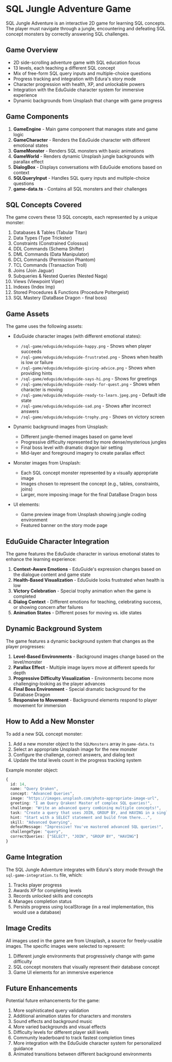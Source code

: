 # SQL Jungle Adventure Game

SQL Jungle Adventure is an interactive 2D game for learning SQL concepts. The player must navigate through a jungle, encountering and defeating SQL concept monsters by correctly answering SQL challenges.

## Game Overview

- 2D side-scrolling adventure game with SQL education focus
- 13 levels, each teaching a different SQL concept
- Mix of free-form SQL query inputs and multiple-choice questions
- Progress tracking and integration with Edura's story mode
- Character progression with health, XP, and unlockable powers
- Integration with the EduGuide character system for immersive experience
- Dynamic backgrounds from Unsplash that change with game progress

## Game Components

1. **GameEngine** - Main game component that manages state and game logic
2. **GameCharacter** - Renders the EduGuide character with different emotional states
3. **GameMonster** - Renders SQL monsters with basic animations
4. **GameWorld** - Renders dynamic Unsplash jungle backgrounds with parallax effect
5. **DialogBox** - Displays conversations with EduGuide emotions based on context
6. **SQLQueryInput** - Handles SQL query inputs and multiple-choice questions
7. **game-data.ts** - Contains all SQL monsters and their challenges

## SQL Concepts Covered

The game covers these 13 SQL concepts, each represented by a unique monster:

1. Databases & Tables (Tabular Titan)
2. Data Types (Type Trickster)
3. Constraints (Constrained Colossus)
4. DDL Commands (Schema Shifter)
5. DML Commands (Data Manipulator)
6. DCL Commands (Permission Phantom)
7. TCL Commands (Transaction Troll)
8. Joins (Join Jaguar)
9. Subqueries & Nested Queries (Nested Naga)
10. Views (Viewpoint Viper)
11. Indexes (Index Imp)
12. Stored Procedures & Functions (Procedure Poltergeist)
13. SQL Mastery (DataBase Dragon - final boss)

## Game Assets

The game uses the following assets:

- EduGuide character images (with different emotional states):
  - `/sql-game/eduguide/eduguide-happy.png` - Shows when player succeeds
  - `/sql-game/eduguide/eduguide-frustrated.png` - Shows when health is low or failure
  - `/sql-game/eduguide/eduguide-giving-advice.png` - Shows when providing hints
  - `/sql-game/eduguide/eduguide-says-hi.png` - Shows for greetings
  - `/sql-game/eduguide/eduguide-ready-for-quest.png` - Shows when character is moving
  - `/sql-game/eduguide/eduguide-ready-to-learn.jpeg.png` - Default idle state
  - `/sql-game/eduguide/eduguide-sad.png` - Shows after incorrect answers
  - `/sql-game/eduguide/eduguide-trophy.png` - Shows on victory screen

- Dynamic background images from Unsplash:
  - Different jungle-themed images based on game level
  - Progressive difficulty represented by more dense/mysterious jungles
  - Final boss level with dramatic dragon lair setting
  - Mid-layer and foreground imagery to create parallax effect

- Monster images from Unsplash:
  - Each SQL concept monster represented by a visually appropriate image
  - Images chosen to represent the concept (e.g., tables, constraints, joins)
  - Larger, more imposing image for the final DataBase Dragon boss

- UI elements:
  - Game preview image from Unsplash showing jungle coding environment
  - Featured banner on the story mode page 

## EduGuide Character Integration

The game features the EduGuide character in various emotional states to enhance the learning experience:

1. **Context-Aware Emotions** - EduGuide's expression changes based on the dialogue content and game state
2. **Health-Based Visualization** - EduGuide looks frustrated when health is low
3. **Victory Celebration** - Special trophy animation when the game is completed
4. **Dialog Context** - Different emotions for teaching, celebrating success, or showing concern after failures
5. **Animation States** - Different poses for moving vs. idle states

## Dynamic Background System

The game features a dynamic background system that changes as the player progresses:

1. **Level-Based Environments** - Background images change based on the level/monster
2. **Parallax Effect** - Multiple image layers move at different speeds for depth
3. **Progressive Difficulty Visualization** - Environments become more challenging-looking as the player advances
4. **Final Boss Environment** - Special dramatic background for the Database Dragon
5. **Responsive to Movement** - Background elements respond to player movement for immersion

## How to Add a New Monster

To add a new SQL concept monster:

1. Add a new monster object to the `SQLMonsters` array in `game-data.ts`
2. Select an appropriate Unsplash image for the new monster
3. Configure the challenge, correct answers, and dialog text
4. Update the total levels count in the progress tracking system

Example monster object:

```typescript
{
  id: 14,
  name: "Query Qraken",
  concept: "Advanced Queries",
  image: "https://images.unsplash.com/photo-appropriate-image-url",
  greeting: "I am Query Qraken! Master of complex SQL queries!",
  challenge: "Write an advanced query combining multiple concepts!",
  task: "Create a query that uses JOIN, GROUP BY, and HAVING in a single statement",
  hint: "Start with a SELECT statement and build from there...",
  skill: "Advanced Querying",
  defeatMessage: "Impressive! You've mastered advanced SQL queries!",
  challengeType: "query",
  correctQueries: ["SELECT", "JOIN", "GROUP BY", "HAVING"]
}
```

## Game Integration

The SQL Jungle Adventure integrates with Edura's story mode through the `sql-game-integration.ts` file, which:

1. Tracks player progress
2. Awards XP for completing levels
3. Records unlocked skills and concepts
4. Manages completion status
5. Persists progress using localStorage (in a real implementation, this would use a database)

## Image Credits

All images used in the game are from Unsplash, a source for freely-usable images. The specific images were selected to represent:

1. Different jungle environments that progressively change with game difficulty
2. SQL concept monsters that visually represent their database concept
3. Game UI elements for an immersive experience

## Future Enhancements

Potential future enhancements for the game:

1. More sophisticated query validation
2. Additional animation states for characters and monsters
3. Sound effects and background music
4. More varied backgrounds and visual effects
5. Difficulty levels for different player skill levels
6. Community leaderboard to track fastest completion times
7. More integration with the EduGuide character system for personalized guidance 
8. Animated transitions between different background environments 